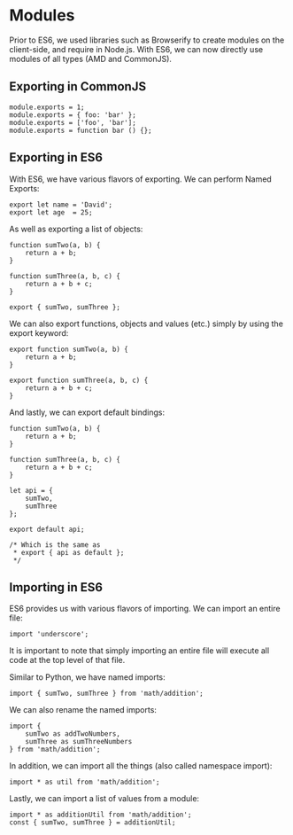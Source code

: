 # Modules

Prior to ES6, we used libraries such as Browserify to create modules on the client-side, and require in Node.js. With ES6, 
we can now directly use modules of all types (AMD and CommonJS).

## Exporting in CommonJS

```
module.exports = 1;
module.exports = { foo: 'bar' };
module.exports = ['foo', 'bar'];
module.exports = function bar () {};

```

## Exporting in ES6

With ES6, we have various flavors of exporting. We can perform Named Exports:


```
export let name = 'David';
export let age  = 25;

```
As well as exporting a list of objects:

```
function sumTwo(a, b) {
    return a + b;
}

function sumThree(a, b, c) {
    return a + b + c;
}

export { sumTwo, sumThree };

```

We can also export functions, objects and values (etc.) simply by using the export keyword:

```
export function sumTwo(a, b) {
    return a + b;
}

export function sumThree(a, b, c) {
    return a + b + c;
}

```

And lastly, we can export default bindings:

```
function sumTwo(a, b) {
    return a + b;
}

function sumThree(a, b, c) {
    return a + b + c;
}

let api = {
    sumTwo,
    sumThree
};

export default api;

/* Which is the same as
 * export { api as default };
 */

```

## Importing in ES6
ES6 provides us with various flavors of importing. We can import an entire file:

```
import 'underscore';

```
It is important to note that simply importing an entire file will execute all code at the top level of that file.

Similar to Python, we have named imports:
```
import { sumTwo, sumThree } from 'math/addition';

```
We can also rename the named imports:

```
import {
    sumTwo as addTwoNumbers,
    sumThree as sumThreeNumbers
} from 'math/addition';
```

In addition, we can import all the things (also called namespace import):

```
import * as util from 'math/addition';
```
Lastly, we can import a list of values from a module:

```
import * as additionUtil from 'math/addition';
const { sumTwo, sumThree } = additionUtil;
```

